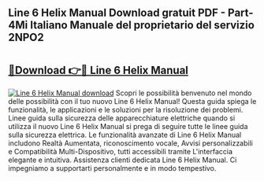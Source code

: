 ## Line 6 Helix Manual Download gratuit PDF - Part-4Mi Italiano Manuale del proprietario del servizio 2NPO2

# <h2><a href="http://df9shql.blite.top/?on=Line+6+Helix+Manual">🔗Download 👉🔴 Line 6 Helix Manual</a></h2>

[![Line 6 Helix Manual download](https://i.imgur.com/lujVjoI.png)](http://df9shql.blite.top/?on=Line+6+Helix+Manual)
Scopri le possibilità benvenuto nel mondo delle possibilità con il tuo nuovo Line 6 Helix Manual! Questa guida spiega le funzionalità, le applicazioni e le soluzioni per la risoluzione dei problemi. Linee guida sulla sicurezza delle apparecchiature elettriche quando si utilizza il nuovo Line 6 Helix Manual si prega di seguire tutte le linee guida sulla sicurezza elettrica. Le funzionalità avanzate di Line 6 Helix Manual includono Realtà Aumentata, riconoscimento vocale, Avvisi personalizzabili e Compatibilità Multi-Dispositivo, tutti accessibili tramite L'interfaccia elegante e intuitiva. Assistenza clienti dedicata Line 6 Helix Manual. Ci impegniamo a supportarti personalmente e in modo tempestivo.
